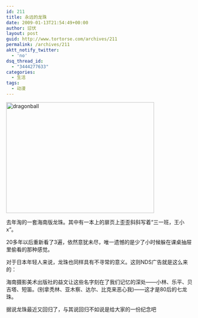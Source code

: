 ```yaml
---
id: 211
title: 永远的龙珠
date: 2009-01-13T21:54:49+00:00
author: 愆伏
layout: post
guid: http://www.tortorse.com/archives/211
permalink: /archives/211
aktt_notify_twitter:
  - 'no'
dsq_thread_id:
  - "3444277633"
categories:
  - 生活
tags:
  - 动漫
---
```

<img class="alignnone size-full wp-image-210" title="dragonball" src="http://www.tortorse.com/wp-content/uploads/2009/01/dragonball.jpg" alt="dragonball" width="400" height="300" srcset="https://www.tortorse.com/wp-content/uploads/2009/01/dragonball.jpg 400w, https://www.tortorse.com/wp-content/uploads/2009/01/dragonball-300x225.jpg 300w" sizes="(max-width: 400px) 100vw, 400px" />

去年淘的一套海南版龙珠。其中有一本上的扉页上歪歪斜斜写着“三一班，王小x”。

20多年以后重新看了3遍，依然意犹未尽，唯一遗憾的是少了小时候躲在课桌抽屉里偷看的那种感觉。<!--more-->

对于日本年轻人来说，龙珠也同样具有不寻常的意义。这则NDS广告就是这么来的：
  


海南摄影美术出版社的益文让这些名字刻在了我们记忆的深处——小林、乐平、贝吉塔、短笛。(别拿秃林、亚木察、达尔、比克来恶心我)——这才是80后的七龙珠。

据说龙珠最近又回归了，与其说回归不如说是给大家的一份纪念吧